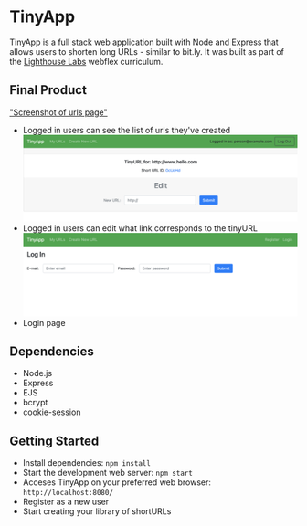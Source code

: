 # TinyApp

TinyApp is a full stack web application built with Node and Express that allows users to shorten long URLs - similar to bit.ly. It was built as part of the [Lighthouse Labs](http://lighthouselabs.ca) webflex curriculum.

## Final Product
["Screenshot of urls page"](https://github.com/meganhoney/tinyapp/blob/master/docs/tinyapp_urls.png?raw=true)
- Logged in users can see the list of urls they've created
!["Screenshot of individual url page"](https://github.com/meganhoney/tinyapp/blob/master/docs/tinyapp_edit.png?raw=true)
- Logged in users can edit what link corresponds to the tinyURL
!["Screenshot of login page"](https://github.com/meganhoney/tinyapp/blob/master/docs/tinyapp_login.png?raw=true)
- Login page


## Dependencies
- Node.js
- Express
- EJS
- bcrypt
- cookie-session

## Getting Started
- Install dependencies:
`npm install`
- Start the development web server:
`npm start`
- Acceses TinyApp on your preferred web browser:
`http://localhost:8080/`
- Register as a new user
- Start creating your library of shortURLs